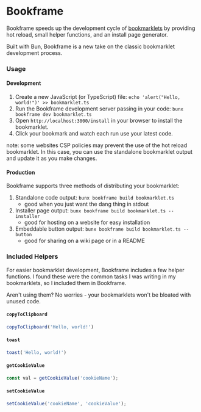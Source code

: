 # Bookframe

Bookframe speeds up the development cycle of [bookmarklets](https://wikipedia.org/wiki/Bookmarklet) by providing hot reload, small helper functions, and an install page generator.

Built with Bun, Bookframe is a new take on the classic bookmarklet development process.

### Usage

#### Development

1. Create a new JavaScript (or TypeScript) file: `echo 'alert("Hello, world!")' >> bookmarklet.ts`
2. Run the Bookframe development server passing in your code: `bunx bookframe dev bookmarklet.ts`
3. Open `http://localhost:3000/install` in your browser to install the bookmarklet.
4. Click your bookmark and watch each run use your latest code.

note: some websites CSP policies may prevent the use of the hot reload bookmarklet. In this case, you can use the standalone bookmarklet output and update it as you make changes.

#### Production

Bookframe supports three methods of distributing your bookmarklet:

1. Standalone code output: `bunx bookframe build bookmarklet.ts`
    * good when you just want the dang thing in stdout
2. Installer page output: `bunx bookframe build bookmarklet.ts --installer`
    * good for hosting on a website for easy installation
3. Embeddable button output: `bunx bookframe build bookmarklet.ts --button`
    * good for sharing on a wiki page or in a README

### Included Helpers

For easier bookmarklet development, Bookframe includes a few helper functions.
I found these were the common tasks I was writing in my bookmarklets, so I included them in Bookframe.

Aren't using them? No worries - your bookmarklets won't be bloated with unused code.

#### `copyToClipboard`

```typescript
copyToClipboard('Hello, world!')
```

#### `toast`

```typescript
toast('Hello, world!')
```

#### `getCookieValue`

```typescript
const val = getCookieValue('cookieName');
```

#### `setCookieValue`

```typescript
setCookieValue('cookieName', 'cookieValue');
```
